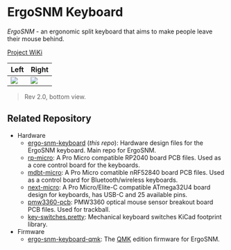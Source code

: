 # ErgoSNM Keyboard

*ErgoSNM* \- an ergonomic split keyboard that aims to make people leave their mouse behind.

[Project WiKi](https://github.com/ziteh/ergo-snm-keyboard/wiki)

|Left|Right|
|-|-|
|![](https://i.imgur.com/ulswxmm.png)|![](https://i.imgur.com/xM4c3UR.png)|
> Rev 2.0, bottom view.

## Related Repository

- Hardware
  - [ergo-snm-keyboard](https://github.com/ziteh/ergo-snm-keyboard) (*this repo*): Hardware design files for the ErgoSNM keyboard. Main repo for ErgoSNM.
  - [rp-micro](https://github.com/ziteh/rp-micro): A Pro Micro compatible RP2040 board PCB files. Used as a core control board for the keyboards.
  - [mdbt-micro](https://github.com/ziteh/mdbt-micro): A Pro Micro comatible nRF52840 board PCB files. Used as a control board for Bluetooth/wireless keyboards.
  - [next-micro](https://github.com/ziteh/next-micro): A Pro Micro/Elite-C compatible ATmega32U4 board design for keyboards, has USB-C and 25 available pins.
  - [pmw3360-pcb](https://github.com/ziteh/pmw3360-pcb): PMW3360 optical mouse sensor breakout board PCB files. Used for trackball.
  - [key-switches.pretty](https://github.com/ziteh/key-switches.pretty): Mechanical keyboard switches KiCad footprint library.
- Firmware
  - [ergo-snm-keyboard-qmk](https://github.com/ziteh/ergo-snm-keyboard-qmk): The [QMK](https://github.com/qmk/qmk_firmware) edition firmware for ErgoSNM.
